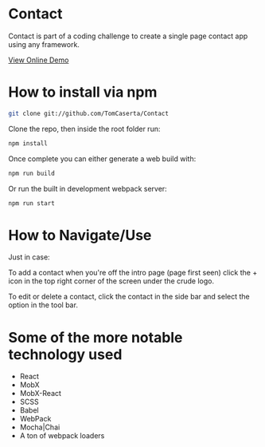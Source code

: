 # Contact

Contact is part of a coding challenge to create a single page contact app using any framework. 

[View Online Demo](https://tomcaserta.github.io/Contact/#/)

# How to install via npm

```bash
git clone git://github.com/TomCaserta/Contact
```
Clone the repo, then inside the root folder run:

```bash
npm install
```

Once complete you can either generate a web build with:

```bash
npm run build
```

Or run the built in development webpack server:

```bash
npm run start
```

# How to Navigate/Use

Just in case:

To add a contact when you're off the intro page (page first seen) click the + icon in the top right corner of the screen under the crude logo. 

To edit or delete a contact, click the contact in the side bar and select the option in the tool bar. 


# Some of the more notable technology used

- React
- MobX
- MobX-React
- SCSS
- Babel
- WebPack
- Mocha|Chai
- A ton of webpack loaders


